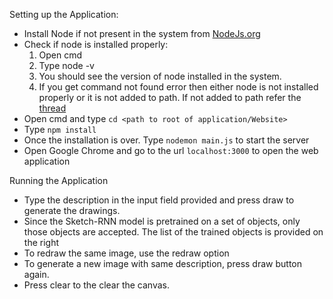 Setting up the Application:
- Install Node if not present in the system from [NodeJs.org](https://nodejs.org/en/)
- Check if node is installed properly:
	1. Open cmd
	2. Type node -v
	3. You should see the version of node installed in the system.
	4. If you get command not found error then either node is not installed properly or it is not added to path. If not added to path refer the [thread](https://stackoverflow.com/questions/27344045/installing-node-js-and-npm-on-windows-10)
- Open cmd and type ```cd <path to root of application/Website>```
- Type ```npm install```
- Once the installation is over. Type ```nodemon main.js``` to start the server
- Open Google Chrome and go to the url ```localhost:3000``` to open the web application

Running the Application
- Type the description in the input field provided and press draw to generate the drawings.
- Since the Sketch-RNN model is pretrained on a set of objects, only those objects are accepted. The list of the trained objects is provided on the right
- To redraw the same image, use the redraw option
- To generate a new image with same description, press draw button again.
- Press clear to the clear the canvas.
